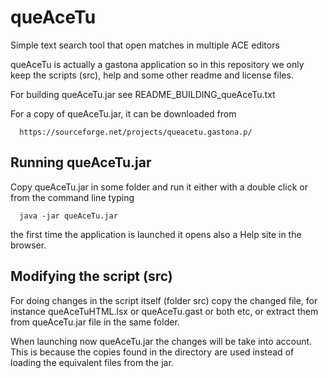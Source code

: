 # queAceTu

Simple text search tool that open matches in multiple ACE editors

queAceTu is actually a gastona application so in this repository
we only keep the scripts (src), help and some other readme and 
license files.
   
For building queAceTu.jar see README_BUILDING_queAceTu.txt
   
For a copy of queAceTu.jar, it can be downloaded from

      https://sourceforge.net/projects/queacetu.gastona.p/

## Running queAceTu.jar

Copy queAceTu.jar in some folder and run it either with a double click
or from the command line typing
   
      java -jar queAceTu.jar
      
the first time the application is launched it opens also a Help site in the browser.

## Modifying the script (src)

For doing changes in the script itself (folder src) copy the changed file, for instance
queAceTuHTML.lsx or queAceTu.gast or both etc, or extract them from queAceTu.jar file
in the same folder.

When launching now queAceTu.jar the changes will be take into account. This 
is because the copies found in the directory are used instead of loading the equivalent 
files from the jar. 
